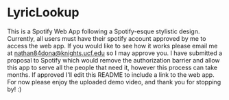 # LyricLookup

This is a Spotify Web App following a Spotify-esque stylistic design. Currently, all users must have their spotify account approved by me to access the web app. If you
would like to see how it works please email me at nathan84dona@knights.ucf.edu so I may approve you. I have submitted a proposal to Spotify which would remove the 
authorization barrier and allow this app to serve all the people that need it, however this process can take months. If approved I'll edit this README to include a link
to the web app. For now please enjoy the uploaded demo video, and thank you for stopping by! :)
